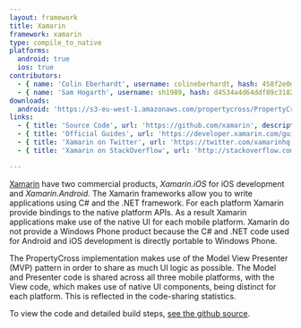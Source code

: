 ```yaml
---
layout: framework
title: Xamarin
framework: xamarin
type: compile_to_native
platforms:
  android: true
  ios: true
contributors:
  - { name: 'Colin Eberhardt', username: colineberhardt, hash: 458f2e0d08d4114f8b323798cfea141d }
  - { name: 'Sam Hogarth', username: sh1989, hash: d4534a4d64ddf89c318221d9f0e766da }
downloads:
  android: 'https://s3-eu-west-1.amazonaws.com/propertycross/PropertyCross-xamarin-454d3c1505c26c1918b2d30067a5f2fb88a64b29.apk'
links:
  - { title: 'Source Code', url: 'https://github.com/xamarin', description: 'The Xamarin source code is available on Github.' }
  - { title: 'Official Guides', url: 'https://developer.xamarin.com/guides/', description: 'A wide variety of guides relating to Xamarin development.' }
  - { title: 'Xamarin on Twitter', url: 'https://twitter.com/xamarinhq', description: 'Regularly updated with information about releases, features and links to articles.' }
  - { title: 'Xamarin on StackOverflow', url: 'http://stackoverflow.com/questions/tagged/xamarin', description: 'A variety of questions and answers related to Xamarin development on Stackoverflow.' }

---
```


[Xamarin](http://xamarin.com/) have two commercial products, _Xamarin.iOS_ for iOS development and _Xamarin.Android_. The Xamarin frameworks allow you to write applications using C# and the .NET framework. For each platform Xamarin provide bindings to the native platform APIs. As a result Xamarin applications make use of the native UI for each mobile platform. Xamarin do not provide a Windows Phone product because the C# and .NET code used for Android and iOS development is directly portable to Windows Phone.

The PropertyCross implementation makes use of the Model View Presenter (MVP) pattern in order to share as much UI logic as possible. The Model and Presenter code is shared across all three mobile platforms, with the View code, which makes use of native UI components, being distinct for each platform. This is reflected in the code-sharing statistics.


To view the code and detailed build steps, <a href='{{ site.githuburl }}/tree/master/xamarin'>see the github source</a>.
